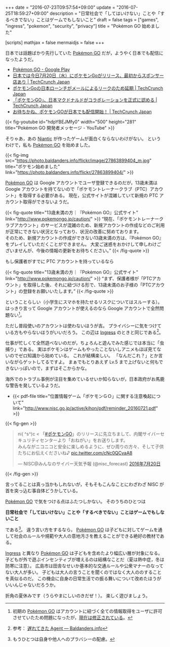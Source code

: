+++
date = "2016-07-23T09:57:54+09:00"
update = "2016-07-25T18:59:27+09:00"
description = "日常社会で「してはいけない」ことや「するべきでない」ことはゲームでもしないこと"
draft = false
tags = ["games", "ingress", "pokemon", "security", "privacy"]
title = "Pokémon GO 始めました"

[scripts]
  mathjax = false
  mermaidjs = false
+++

日本では話題ばかり先行していた [Pokémon GO] だが，ようやく日本でも配信になったようだ。

- [Pokémon GO - Google Play](https://play.google.com/store/apps/details?id=com.nianticlabs.pokemongo)
- [日本では今日7月20日（水）にポケモンGoがリリース、最初からスポンサー店あり | TechCrunch Japan](https://jp.techcrunch.com/2016/07/19/20160719pokemon-go-is-finally-launching-in-japan-tomorrow/)
- [ポケモンGoの日本ローンチがメールによるリークのため延期 | TechCrunch Japan](https://jp.techcrunch.com/2016/07/20/20160719pokemon-go-launch-in-japan-postponed-after-email-leak/)
- [「ポケモンGO」、日本マクドナルドがコラボレーションを正式に認める | TechCrunch Japan](https://jp.techcrunch.com/2016/07/20/pokemon-go-mac-jp/)
- [お待ちかね、ポケモンGOが日本でも配信開始！ | TechCrunch Japan](https://jp.techcrunch.com/2016/07/22/pokemon-go-launch-in-japan/)

{{< fig-youtube id="hdpYBEJMfy0" width="500" height="281" title="Pokémon GO 開発者メッセージ - YouTube" >}}

そりゃあ，あの [Niantic](https://www.nianticlabs.com/) が作ったゲームが面白くならないわけがない。
というわけで，私も [Pokémon GO] を始めました。

{{< fig-img src="https://photo.baldanders.info/flickr/image/27863899404_m.jpg" title="ポケモン始めました" link="https://photo.baldanders.info/flickr/27863899404/" >}}

[Pokémon GO] は Google アカウントでユーザ登録できるのだが，13歳未満は Google アカウントを持てないので「ポケモントレーナークラブ（PTC）アカウント」を取得する必要がある。
現在，公式サイトが混雑していて新規の PTC アカウント取得ができないようだ。

{{< fig-quote title="13歳未満の方｜『Pokémon GO』公式サイト" link="http://www.pokemongo.jp/caution/" >}}
<q>現在、「ポケモントレーナークラブアカウント」のサービスが混雑のため、新規アカウントの作成などのご利用が正常にできない状況となっており、状況の改善に努めております。<br>
そのため、新規アカウントの作成ができない13歳未満の方は、『Pokémon GO』をプレイしていただくことができません。
大変ご迷惑をおかけして申しわけございませんが、今後の情報の更新をお待ちください。</q>
{{< /fig-quote >}}

もし保護者がすでに PTC アカウントを持っているなら

{{< fig-quote title="13歳未満の方｜『Pokémon GO』公式サイト" link="http://www.pokemongo.jp/caution/" >}}
<q>まず、保護者様が「PTCアカウント」を取得した後、それに紐づける形で、13歳未満のお子様の「PTCアカウント」の登録をお願いいたします。</q>
{{< /fig-quote >}}

ということらしい（小学生にスマホを持たせるリスクについてはスルーする）。
はっきり言って Google アカウントが使えるのなら Google アカウントで全然問題ない[^p]。

[^p]: 初期の [Pokémon GO] はアカウントに紐づく全ての情報取得をユーザに許可させていたため問題になったが，[現在は修正されている](https://jp.techcrunch.com/2016/07/13/20160712pokemon-go-update-addresses-privacy-concerns/)。

ただし普段使いのアカウントは使わないほうが吉。
プライバシーに気をつけている方もやらないほうがいいだろう。
この辺は [Ingress] のときと同じである[^ac]。

[^ac]: 参考： [遅れてきた Agent — Baldanders.info](https://baldanders.info/blog/000757/)

仕事が忙しくて全然遊べないのだが，ちょろんと遊んでみた感じでは本当に「虫捕り」である。
実はポケモンはゲームもやったことないしアニメもほぼ見てないのでゼロ知識から始めている。
これが結構楽しい。
「なんだこれ？」とか言いながらゲットしてるですよ。
まぁでもとりあえず Lv.5 まで上げないと何もできないっぽいので，まずはそこからかな。

海外でのトラブル事例が注目を集めているせいか知らないが，日本政府がお馬鹿な警告を発しているようだ。

- {{< pdf-file title="位置情報ゲーム「ポケモンＧＯ」に関する注意喚起について" link="http://www.nisc.go.jp/active/kihon/pdf/reminder_20160721.pdf" >}}

{{< fig-gen >}}
<blockquote class="twitter-tweet" data-lang="ja"><p lang="ja" dir="ltr">ni( ^s^)c &lt; 「<a href="https://twitter.com/hashtag/%E3%83%9D%E3%82%B1%E3%83%A2%E3%83%B3GO?src=hash">#ポケモンGO</a>」のリリースに先立ちまして、内閣サイバーセキュリティセンターより「おねがい」をお送りします。<br>みんながニコニコと安全に楽しめるように、ぜひ周りの方々、そして子供たちにお伝えくださいね♪ <a href="https://t.co/cNc0QCvaA8">pic.twitter.com/cNc0QCvaA8</a></p>&mdash; NISC@みんなのサイバー天気予報 (@nisc_forecast) <a href="https://twitter.com/nisc_forecast/status/755720522546106369">2016年7月20日</a></blockquote>
{{< /fig-gen >}}

言ってることは真っ当かもしれないが，そもそもこんなことにわざわざ NISC が首を突っ込む事自体どうかしている。

[Pokémon GO] で気をつける点はふたつしかない。
そのうちのひとつは

**日常社会で「してはいけない」ことや「するべきでない」ことはゲームでもしないこと**

である[^r]。
違う言い方をするなら， [Pokémon GO] は子どもに対してゲームを通して社会のルールや規範や大人の意地汚さを教えることができる絶好の教材である。

[^r]: もうひとつは自身や他人へのプラバシーの配慮。

[Ingress] と異なり [Pokémon GO] は子どもを含めたより幅広い層が対象になる。
子どもが外で遊ぶインセンティブが増えるのは結構なことだ（夏は熱中症，冬は防寒に注意）。
広島市は田舎なせいか基本的な交通ルールや公衆マナーのなってない大人が多い。
子どもは大人の言うことを聞くのではなく大人ののすることを真似るのだ。
この機会に自身の日常生活での振る舞いについて改めたほうがいいんじゃないだろうか。

折角の夏休みです（うらやまにしいのきだぜ！）。
楽しく遊びましょう。

[Pokémon GO]: http://www.pokemongo.jp/ "『Pokémon GO』公式サイト"
[Ingress]: https://www.ingress.com/
